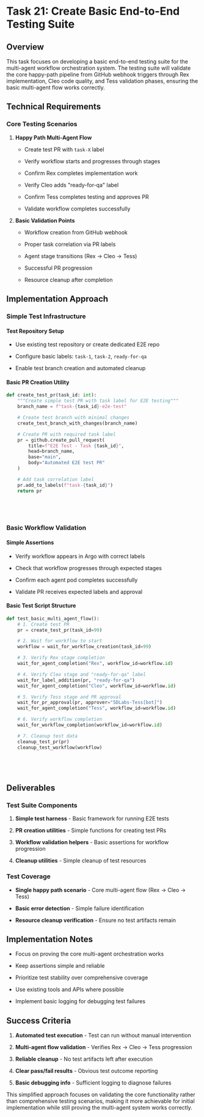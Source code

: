 # Task 21: Create Basic End-to-End Testing Suite



## Overview

This task focuses on developing a basic end-to-end testing suite for the multi-agent workflow orchestration system. The testing suite will validate the core happy-path pipeline from GitHub webhook triggers through Rex implementation, Cleo code quality, and Tess validation phases, ensuring the basic multi-agent flow works correctly.

## Technical Requirements

### Core Testing Scenarios



1. **Happy Path Multi-Agent Flow**


   - Create test PR with `task-X` label


   - Verify workflow starts and progresses through stages


   - Confirm Rex completes implementation work


   - Verify Cleo adds "ready-for-qa" label


   - Confirm Tess completes testing and approves PR


   - Validate workflow completes successfully



2. **Basic Validation Points**


   - Workflow creation from GitHub webhook


   - Proper task correlation via PR labels


   - Agent stage transitions (Rex → Cleo → Tess)


   - Successful PR progression


   - Resource cleanup after completion

## Implementation Approach

### Simple Test Infrastructure



#### Test Repository Setup


- Use existing test repository or create dedicated E2E repo
- Configure basic labels: `task-1`, `task-2`, `ready-for-qa`


- Enable test branch creation and automated cleanup

#### Basic PR Creation Utility



```python
def create_test_pr(task_id: int):
    """Create simple test PR with task label for E2E testing"""
    branch_name = f"task-{task_id}-e2e-test"

    # Create test branch with minimal changes
    create_test_branch_with_changes(branch_name)

    # Create PR with required task label
    pr = github.create_pull_request(
        title=f"E2E Test - Task {task_id}",
        head=branch_name,
        base="main",
        body="Automated E2E test PR"
    )

    # Add task correlation label
    pr.add_to_labels(f"task-{task_id}")
    return pr






```

### Basic Workflow Validation

#### Simple Assertions


- Verify workflow appears in Argo with correct labels


- Check that workflow progresses through expected stages


- Confirm each agent pod completes successfully


- Validate PR receives expected labels and approval



#### Basic Test Script Structure



```python
def test_basic_multi_agent_flow():
    # 1. Create test PR
    pr = create_test_pr(task_id=99)

    # 2. Wait for workflow to start
    workflow = wait_for_workflow_creation(task_id=99)

    # 3. Verify Rex stage completion
    wait_for_agent_completion("Rex", workflow_id=workflow.id)

    # 4. Verify Cleo stage and "ready-for-qa" label
    wait_for_label_addition(pr, "ready-for-qa")
    wait_for_agent_completion("Cleo", workflow_id=workflow.id)

    # 5. Verify Tess stage and PR approval
    wait_for_pr_approval(pr, approver="5DLabs-Tess[bot]")
    wait_for_agent_completion("Tess", workflow_id=workflow.id)

    # 6. Verify workflow completion
    wait_for_workflow_completion(workflow_id=workflow.id)

    # 7. Cleanup test data
    cleanup_test_pr(pr)
    cleanup_test_workflow(workflow)






```



## Deliverables

### Test Suite Components


1. **Simple test harness** - Basic framework for running E2E tests


2. **PR creation utilities** - Simple functions for creating test PRs


3. **Workflow validation helpers** - Basic assertions for workflow progression


4. **Cleanup utilities** - Simple cleanup of test resources



### Test Coverage


- **Single happy path scenario** - Core multi-agent flow (Rex → Cleo → Tess)


- **Basic error detection** - Simple failure identification


- **Resource cleanup verification** - Ensure no test artifacts remain

## Implementation Notes



- Focus on proving the core multi-agent orchestration works


- Keep assertions simple and reliable


- Prioritize test stability over comprehensive coverage


- Use existing tools and APIs where possible


- Implement basic logging for debugging test failures



## Success Criteria



1. **Automated test execution** - Test can run without manual intervention


2. **Multi-agent flow validation** - Verifies Rex → Cleo → Tess progression


3. **Reliable cleanup** - No test artifacts left after execution


4. **Clear pass/fail results** - Obvious test outcome reporting


5. **Basic debugging info** - Sufficient logging to diagnose failures

This simplified approach focuses on validating the core functionality rather than comprehensive testing scenarios, making it more achievable for initial implementation while still proving the multi-agent system works correctly.
